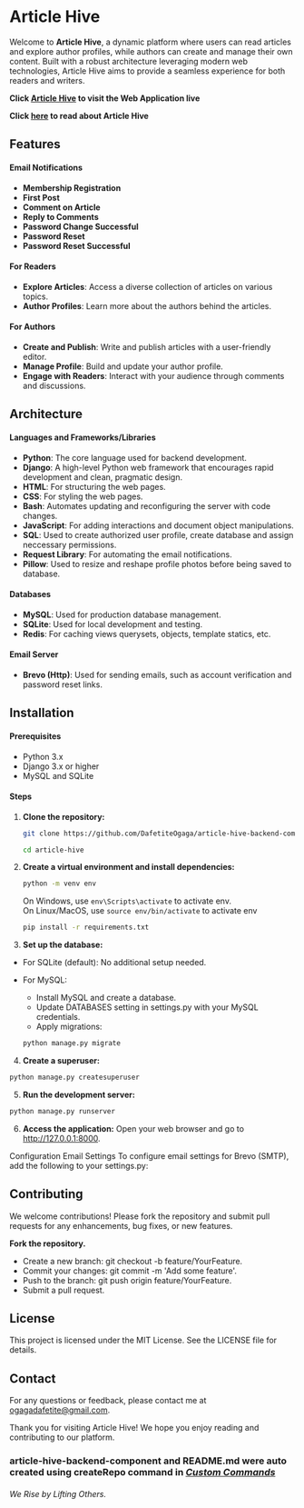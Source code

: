 # Article Hive

Welcome to **Article Hive**, a dynamic platform where users can read articles and explore author profiles, while authors can create and manage their own content. Built with a robust architecture leveraging modern web technologies, Article Hive aims to provide a seamless experience for both readers and writers.

**Click [Article Hive](https://dafetite.pythonanywhere.com) to visit the Web Application live**

**Click [here](https://dafetite.pythonanywhere.com) to read about Article Hive**

## Features

#### Email Notifications
- **Membership Registration**
- **First Post**
- **Comment on Article**
- **Reply to Comments**
- **Password Change Successful**
- **Password Reset**
- **Password Reset Successful**

#### For Readers
- **Explore Articles**: Access a diverse collection of articles on various topics.
- **Author Profiles**: Learn more about the authors behind the articles.

#### For Authors
- **Create and Publish**: Write and publish articles with a user-friendly editor.
- **Manage Profile**: Build and update your author profile.
- **Engage with Readers**: Interact with your audience through comments and discussions.

## Architecture

#### Languages and Frameworks/Libraries
- **Python**: The core language used for backend development.
- **Django**: A high-level Python web framework that encourages rapid development and clean, pragmatic design.
- **HTML**: For structuring the web pages.
- **CSS**: For styling the web pages.
- **Bash**: Automates updating and reconfiguring the server with code changes.
- **JavaScript**: For adding interactions and document object manipulations.
- **SQL**: Used to create authorized user profile, create database and assign neccessary permissions.
- **Request Library**: For automating the email notifications.
- **Pillow**: Used to resize and reshape profile photos before being saved to database.

#### Databases
- **MySQL**: Used for production database management.
- **SQLite**: Used for local development and testing.
- **Redis**: For caching views querysets, objects, template statics, etc.

#### Email Server
- **Brevo (Http)**: Used for sending emails, such as account verification and password reset links.

## Installation

#### Prerequisites
- Python 3.x
- Django 3.x or higher
- MySQL and SQLite

#### Steps

1. **Clone the repository:**
   ```bash
   git clone https://github.com/DafetiteOgaga/article-hive-backend-component.git
    ```
     ```bash
   cd article-hive
   ```

2. **Create a virtual environment and install dependencies:**

    ```bash
    python -m venv env
    ```
    On Windows, use `env\Scripts\activate` to activate env.
    <br>
    On Linux/MacOS, use `source env/bin/activate` to activate env
    ```bash
    pip install -r requirements.txt
    ```

3. **Set up the database:**

* For SQLite (default): No additional setup needed.
* For MySQL:
  - Install MySQL and create a database.
  - Update DATABASES setting in settings.py with your MySQL credentials.
  - Apply migrations:

  ```bash
  python manage.py migrate
  ```

4. **Create a superuser:**

  ```bash
  python manage.py createsuperuser
  ```

5. **Run the development server:**

  ```bash
  python manage.py runserver
  ```

6. **Access the application:**
    Open your web browser and go to http://127.0.0.1:8000.

Configuration
Email Settings
To configure email settings for Brevo (SMTP), add the following to your settings.py:


## **Contributing**
We welcome contributions! Please fork the repository and submit pull requests for any enhancements, bug fixes, or new features.

**Fork the repository.**
- Create a new branch: git checkout -b feature/YourFeature.
- Commit your changes: git commit -m 'Add some feature'.
- Push to the branch: git push origin feature/YourFeature.
- Submit a pull request.


## **License**
This project is licensed under the MIT License. See the LICENSE file for details.

## **Contact**
For any questions or feedback, please contact me at ogagadafetite@gmail.com.

Thank you for visiting Article Hive! We hope you enjoy reading and contributing to our platform.


### article-hive-backend-component and README.md were auto created using createRepo command in [*Custom Commands*](https://github.com/DafetiteOgaga/custom_commands)
		




###### *We Rise by Lifting Others.*
